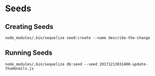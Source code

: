 # Seeds

## Creating Seeds
```node_modules/.bin/sequelize seed:create --name describe-the-change```

## Running Seeds
```node_modules/.bin/sequelize db:seed --seed 20171213031408-update-thumbnails.js```

